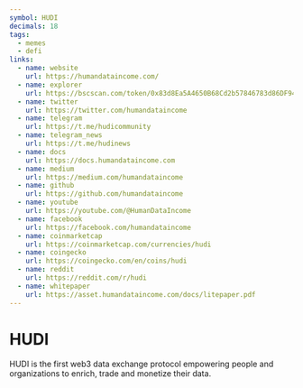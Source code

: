 ```yaml
---
symbol: HUDI
decimals: 18
tags:
  - memes
  - defi
links:
  - name: website
    url: https://humandataincome.com/
  - name: explorer
    url: https://bscscan.com/token/0x83d8Ea5A4650B68Cd2b57846783d86DF940F7458
  - name: twitter
    url: https://twitter.com/humandataincome
  - name: telegram
    url: https://t.me/hudicommunity
  - name: telegram_news
    url: https://t.me/hudinews
  - name: docs
    url: https://docs.humandataincome.com
  - name: medium
    url: https://medium.com/humandataincome
  - name: github
    url: https://github.com/humandataincome
  - name: youtube
    url: https://youtube.com/@HumanDataIncome
  - name: facebook
    url: https://facebook.com/humandataincome
  - name: coinmarketcap
    url: https://coinmarketcap.com/currencies/hudi
  - name: coingecko
    url: https://coingecko.com/en/coins/hudi
  - name: reddit
    url: https://reddit.com/r/hudi
  - name: whitepaper
    url: https://asset.humandataincome.com/docs/litepaper.pdf
---
```


# HUDI

HUDI is the first web3 data exchange protocol empowering people and organizations to enrich, trade and monetize their data.
